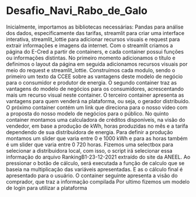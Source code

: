 # Desafio_Navi_Rabo_de_Galo

Inicialmente, importamos as bibliotecas necessárias: Pandas para análise dos dados, especificamente das tarifas, streamlit para criar uma interface interativa, streamlit_lottie para adicionar recursos visuais e request para extrair informações e imagens da internet.
Com o streamlit criamos a página do E-Cred a partir de containers, e cada container possui funções ou informações distintas. No primeiro momento adicionamos o título e definimos o layout da página em seguida adicionamos recursos visuais por meio do request e streamlit_lottie.
Construímos cada modulo, sendo o primeiro um texto da CCEE sobre as vantagens deste modelo de negócio para o consumidor e produtor de energia.
O segundo container traz as vantagens do modelo de negócios para os consumidores, acrescentando mais um recurso visual neste container.
O terceiro container apresenta as vantagens para quem venderá na plataforma, ou seja, o gerador distribuído.
O próximo container contém um link que direciona para o nosso vídeo com a proposta do nosso modelo de negócios para o público.
No quinto container montamos uma calculadora de créditos disponíveis, na visão do vendedor, em base a produção de kWh, horas produzidas no mês e a tarifa dependendo de sua distribuidora de energia.
Para definir a produção montamos um slider que varia entre 0 e 1000 kWh e para as horas também é um slider que varia entre 0 720 horas. Fizemos uma selectbox para selecionar a distribuidora local, com isso, o script irá selecionar essa informação do arquivo RankingB1-23-12-2021 extraído do site da ANEEL. Ao pressionar o botão de cálculo, será executada a função de calculo que se baseia na multiplicação das variáveis apresentadas. E as o cálculo final é apresentado para o usuário.
O container seguinte apresenta a visão do comprador, que traz a informação compilada
Por ultimo fizemos um modelo de login para utilizar a plataforma
